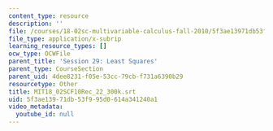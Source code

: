 ```yaml
---
content_type: resource
description: ''
file: /courses/18-02sc-multivariable-calculus-fall-2010/5f3ae13971db53f995d0614a341240a1_MIT18_02SCF10Rec_22_300k.vtt
file_type: application/x-subrip
learning_resource_types: []
ocw_type: OCWFile
parent_title: 'Session 29: Least Squares'
parent_type: CourseSection
parent_uid: 4dee8231-f05e-53cc-79cb-f731a6390b29
resourcetype: Other
title: MIT18_02SCF10Rec_22_300k.srt
uid: 5f3ae139-71db-53f9-95d0-614a341240a1
video_metadata:
  youtube_id: null
---
```

